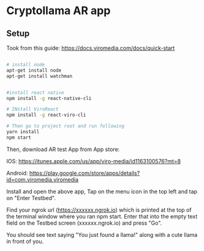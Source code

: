 # Cryptollama AR app

## Setup

Took from this guide: https://docs.viromedia.com/docs/quick-start

```Bash

# install node
apt-get install node
apt-get install watchman


#install react native
npm install -g react-native-cli

# INstall ViroReact
npm install -g react-viro-cli

# Then go to project root and run following
yarn install
npm start
```

Then, download AR test App from App store:

IOS: https://itunes.apple.com/us/app/viro-media/id1163100576?mt=8

Android: https://play.google.com/store/apps/details?id=com.viromedia.viromedia

Install and open the above app, Tap on the menu icon in the top left and tap on "Enter Testbed".

Find your ngrok url (https://xxxxxx.ngrok.io) which is printed at the top of the terminal window where you ran npm start. Enter that into the empty text field on the Testbed screen (xxxxxx.ngrok.io) and press "Go".

You should see text saying "You just found a llama!" along with a cute llama in front of you.
